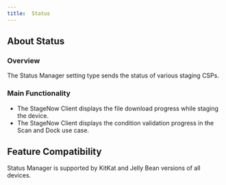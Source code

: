 ```yaml
---
title:  Status
---
```


## About Status

### Overview
The Status Manager setting type sends the status of various staging CSPs.

### Main Functionality

* The StageNow Client displays the file download progress while staging the device.
* The StageNow Client displays the condition validation progress in the Scan and Dock use case.


## Feature Compatibility
Status Manager is supported by KitKat and Jelly Bean versions of all devices.

